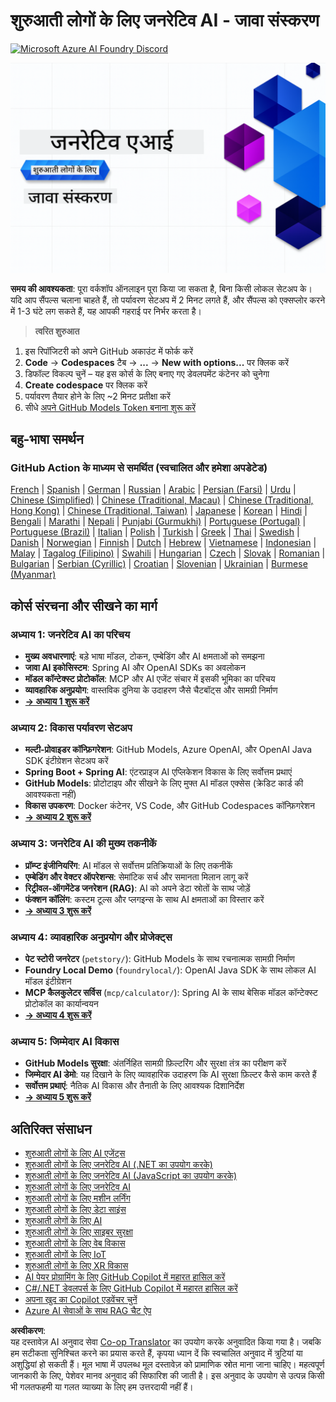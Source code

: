 <!--
CO_OP_TRANSLATOR_METADATA:
{
  "original_hash": "a49b35508745c032a0033d914df7901b",
  "translation_date": "2025-07-25T09:07:33+00:00",
  "source_file": "README.md",
  "language_code": "hi"
}
-->
# शुरुआती लोगों के लिए जनरेटिव AI - जावा संस्करण
[![Microsoft Azure AI Foundry Discord](https://dcbadge.limes.pink/api/server/ByRwuEEgH4)](https://discord.com/invite/ByRwuEEgH4)

![शुरुआती लोगों के लिए जनरेटिव AI - जावा संस्करण](../../translated_images/beg-genai-series.61edc4a6b2cc54284fa2d70eda26dc0ca2669e26e49655b842ea799cd6e16d2a.hi.png)

**समय की आवश्यकता**: पूरा वर्कशॉप ऑनलाइन पूरा किया जा सकता है, बिना किसी लोकल सेटअप के। यदि आप सैंपल्स चलाना चाहते हैं, तो पर्यावरण सेटअप में 2 मिनट लगते हैं, और सैंपल्स को एक्सप्लोर करने में 1-3 घंटे लग सकते हैं, यह आपकी गहराई पर निर्भर करता है।

> **त्वरित शुरुआत**

1. इस रिपॉजिटरी को अपने GitHub अकाउंट में फोर्क करें
2. **Code** → **Codespaces** टैब → **...** → **New with options...** पर क्लिक करें
3. डिफॉल्ट विकल्प चुनें – यह इस कोर्स के लिए बनाए गए डेवलपमेंट कंटेनर को चुनेगा
4. **Create codespace** पर क्लिक करें
5. पर्यावरण तैयार होने के लिए ~2 मिनट प्रतीक्षा करें
6. सीधे [अपने GitHub Models Token बनाना शुरू करें](./02-SetupDevEnvironment/README.md#step-2-create-a-github-personal-access-token)

## बहु-भाषा समर्थन

### GitHub Action के माध्यम से समर्थित (स्वचालित और हमेशा अपडेटेड)

[French](../fr/README.md) | [Spanish](../es/README.md) | [German](../de/README.md) | [Russian](../ru/README.md) | [Arabic](../ar/README.md) | [Persian (Farsi)](../fa/README.md) | [Urdu](../ur/README.md) | [Chinese (Simplified)](../zh/README.md) | [Chinese (Traditional, Macau)](../mo/README.md) | [Chinese (Traditional, Hong Kong)](../hk/README.md) | [Chinese (Traditional, Taiwan)](../tw/README.md) | [Japanese](../ja/README.md) | [Korean](../ko/README.md) | [Hindi](./README.md) | [Bengali](../bn/README.md) | [Marathi](../mr/README.md) | [Nepali](../ne/README.md) | [Punjabi (Gurmukhi)](../pa/README.md) | [Portuguese (Portugal)](../pt/README.md) | [Portuguese (Brazil)](../br/README.md) | [Italian](../it/README.md) | [Polish](../pl/README.md) | [Turkish](../tr/README.md) | [Greek](../el/README.md) | [Thai](../th/README.md) | [Swedish](../sv/README.md) | [Danish](../da/README.md) | [Norwegian](../no/README.md) | [Finnish](../fi/README.md) | [Dutch](../nl/README.md) | [Hebrew](../he/README.md) | [Vietnamese](../vi/README.md) | [Indonesian](../id/README.md) | [Malay](../ms/README.md) | [Tagalog (Filipino)](../tl/README.md) | [Swahili](../sw/README.md) | [Hungarian](../hu/README.md) | [Czech](../cs/README.md) | [Slovak](../sk/README.md) | [Romanian](../ro/README.md) | [Bulgarian](../bg/README.md) | [Serbian (Cyrillic)](../sr/README.md) | [Croatian](../hr/README.md) | [Slovenian](../sl/README.md) | [Ukrainian](../uk/README.md) | [Burmese (Myanmar)](../my/README.md)

## कोर्स संरचना और सीखने का मार्ग

### **अध्याय 1: जनरेटिव AI का परिचय**
- **मुख्य अवधारणाएं**: बड़े भाषा मॉडल, टोकन, एम्बेडिंग और AI क्षमताओं को समझना
- **जावा AI इकोसिस्टम**: Spring AI और OpenAI SDKs का अवलोकन
- **मॉडल कॉन्टेक्स्ट प्रोटोकॉल**: MCP और AI एजेंट संचार में इसकी भूमिका का परिचय
- **व्यावहारिक अनुप्रयोग**: वास्तविक दुनिया के उदाहरण जैसे चैटबॉट्स और सामग्री निर्माण
- **[→ अध्याय 1 शुरू करें](./01-IntroToGenAI/README.md)**

### **अध्याय 2: विकास पर्यावरण सेटअप**
- **मल्टी-प्रोवाइडर कॉन्फ़िगरेशन**: GitHub Models, Azure OpenAI, और OpenAI Java SDK इंटीग्रेशन सेटअप करें
- **Spring Boot + Spring AI**: एंटरप्राइज AI एप्लिकेशन विकास के लिए सर्वोत्तम प्रथाएं
- **GitHub Models**: प्रोटोटाइप और सीखने के लिए मुफ्त AI मॉडल एक्सेस (क्रेडिट कार्ड की आवश्यकता नहीं)
- **विकास उपकरण**: Docker कंटेनर, VS Code, और GitHub Codespaces कॉन्फ़िगरेशन
- **[→ अध्याय 2 शुरू करें](./02-SetupDevEnvironment/README.md)**

### **अध्याय 3: जनरेटिव AI की मुख्य तकनीकें**
- **प्रॉम्प्ट इंजीनियरिंग**: AI मॉडल से सर्वोत्तम प्रतिक्रियाओं के लिए तकनीकें
- **एम्बेडिंग और वेक्टर ऑपरेशन्स**: सेमांटिक सर्च और समानता मिलान लागू करें
- **रिट्रीवल-ऑगमेंटेड जनरेशन (RAG)**: AI को अपने डेटा स्रोतों के साथ जोड़ें
- **फंक्शन कॉलिंग**: कस्टम टूल्स और प्लगइन्स के साथ AI क्षमताओं का विस्तार करें
- **[→ अध्याय 3 शुरू करें](./03-CoreGenerativeAITechniques/README.md)**

### **अध्याय 4: व्यावहारिक अनुप्रयोग और प्रोजेक्ट्स**
- **पेट स्टोरी जनरेटर** (`petstory/`): GitHub Models के साथ रचनात्मक सामग्री निर्माण
- **Foundry Local Demo** (`foundrylocal/`): OpenAI Java SDK के साथ लोकल AI मॉडल इंटीग्रेशन
- **MCP कैलकुलेटर सर्विस** (`mcp/calculator/`): Spring AI के साथ बेसिक मॉडल कॉन्टेक्स्ट प्रोटोकॉल का कार्यान्वयन
- **[→ अध्याय 4 शुरू करें](./04-PracticalSamples/README.md)**

### **अध्याय 5: जिम्मेदार AI विकास**
- **GitHub Models सुरक्षा**: अंतर्निहित सामग्री फ़िल्टरिंग और सुरक्षा तंत्र का परीक्षण करें
- **जिम्मेदार AI डेमो**: यह दिखाने के लिए व्यावहारिक उदाहरण कि AI सुरक्षा फ़िल्टर कैसे काम करते हैं
- **सर्वोत्तम प्रथाएं**: नैतिक AI विकास और तैनाती के लिए आवश्यक दिशानिर्देश
- **[→ अध्याय 5 शुरू करें](./05-ResponsibleGenAI/README.md)**

## अतिरिक्त संसाधन 

- [शुरुआती लोगों के लिए AI एजेंट्स](https://github.com/microsoft/ai-agents-for-beginners)
- [शुरुआती लोगों के लिए जनरेटिव AI (.NET का उपयोग करके)](https://github.com/microsoft/Generative-AI-for-beginners-dotnet)
- [शुरुआती लोगों के लिए जनरेटिव AI (JavaScript का उपयोग करके)](https://github.com/microsoft/generative-ai-with-javascript)
- [शुरुआती लोगों के लिए जनरेटिव AI](https://github.com/microsoft/generative-ai-for-beginners)
- [शुरुआती लोगों के लिए मशीन लर्निंग](https://aka.ms/ml-beginners)
- [शुरुआती लोगों के लिए डेटा साइंस](https://aka.ms/datascience-beginners)
- [शुरुआती लोगों के लिए AI](https://aka.ms/ai-beginners)
- [शुरुआती लोगों के लिए साइबर सुरक्षा](https://github.com/microsoft/Security-101)
- [शुरुआती लोगों के लिए वेब विकास](https://aka.ms/webdev-beginners)
- [शुरुआती लोगों के लिए IoT](https://aka.ms/iot-beginners)
- [शुरुआती लोगों के लिए XR विकास](https://github.com/microsoft/xr-development-for-beginners)
- [AI पेयर प्रोग्रामिंग के लिए GitHub Copilot में महारत हासिल करें](https://aka.ms/GitHubCopilotAI)
- [C#/.NET डेवलपर्स के लिए GitHub Copilot में महारत हासिल करें](https://github.com/microsoft/mastering-github-copilot-for-dotnet-csharp-developers)
- [अपना खुद का Copilot एडवेंचर चुनें](https://github.com/microsoft/CopilotAdventures)
- [Azure AI सेवाओं के साथ RAG चैट ऐप](https://github.com/Azure-Samples/azure-search-openai-demo-java)

**अस्वीकरण**:  
यह दस्तावेज़ AI अनुवाद सेवा [Co-op Translator](https://github.com/Azure/co-op-translator) का उपयोग करके अनुवादित किया गया है। जबकि हम सटीकता सुनिश्चित करने का प्रयास करते हैं, कृपया ध्यान दें कि स्वचालित अनुवाद में त्रुटियां या अशुद्धियां हो सकती हैं। मूल भाषा में उपलब्ध मूल दस्तावेज़ को प्रामाणिक स्रोत माना जाना चाहिए। महत्वपूर्ण जानकारी के लिए, पेशेवर मानव अनुवाद की सिफारिश की जाती है। इस अनुवाद के उपयोग से उत्पन्न किसी भी गलतफहमी या गलत व्याख्या के लिए हम उत्तरदायी नहीं हैं।